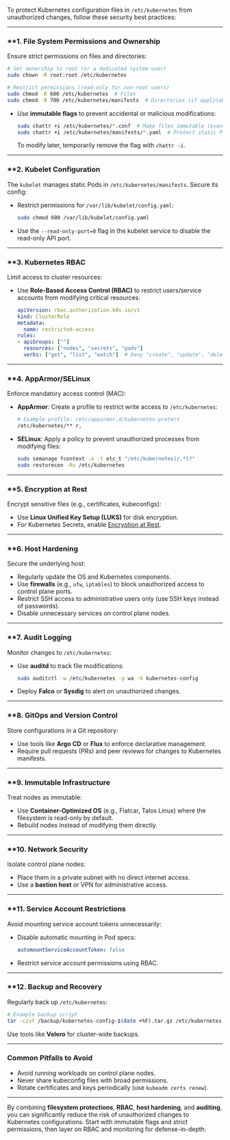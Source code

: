 To protect Kubernetes configuration files in `/etc/kubernetes` from unauthorized changes, follow these security best practices:

---

### **1. **File System Permissions and Ownership**
Ensure strict permissions on files and directories:
```bash
# Set ownership to root (or a dedicated system user)
sudo chown -R root:root /etc/kubernetes

# Restrict permissions (read-only for non-root users)
sudo chmod -R 600 /etc/kubernetes  # Files
sudo chmod -R 700 /etc/kubernetes/manifests  # Directories (if applicable)
```

- Use **immutable flags** to prevent accidental or malicious modifications:
  ```bash
  sudo chattr +i /etc/kubernetes/*.conf  # Make files immutable (even root can't modify)
  sudo chattr +i /etc/kubernetes/manifests/*.yaml  # Protect static Pod definitions
  ```
  To modify later, temporarily remove the flag with `chattr -i`.

---

### **2. **Kubelet Configuration**
The `kubelet` manages static Pods in `/etc/kubernetes/manifests`. Secure its config:
- Restrict permissions for `/var/lib/kubelet/config.yaml`:
  ```bash
  sudo chmod 600 /var/lib/kubelet/config.yaml
  ```
- Use the `--read-only-port=0` flag in the kubelet service to disable the read-only API port.

---

### **3. **Kubernetes RBAC**
Limit access to cluster resources:
- Use **Role-Based Access Control (RBAC)** to restrict users/service accounts from modifying critical resources:
  ```yaml
  apiVersion: rbac.authorization.k8s.io/v1
  kind: ClusterRole
  metadata:
    name: restricted-access
  rules:
  - apiGroups: [""]
    resources: ["nodes", "secrets", "pods"]
    verbs: ["get", "list", "watch"]  # Deny "create", "update", "delete"
  ```

---

### **4. **AppArmor/SELinux**
Enforce mandatory access control (MAC):
- **AppArmor**: Create a profile to restrict write access to `/etc/kubernetes`:
  ```bash
  # Example profile: /etc/apparmor.d/kubernetes-protect
  /etc/kubernetes/** r,
  ```
- **SELinux**: Apply a policy to prevent unauthorized processes from modifying files:
  ```bash
  sudo semanage fcontext -a -t etc_t "/etc/kubernetes(/.*)?"
  sudo restorecon -Rv /etc/kubernetes
  ```

---

### **5. **Encryption at Rest**
Encrypt sensitive files (e.g., certificates, kubeconfigs):
- Use **Linux Unified Key Setup (LUKS)** for disk encryption.
- For Kubernetes Secrets, enable [Encryption at Rest](https://kubernetes.io/docs/tasks/administer-cluster/encrypt-data/).

---

### **6. **Host Hardening**
Secure the underlying host:
- Regularly update the OS and Kubernetes components.
- Use **firewalls** (e.g., `ufw`, `iptables`) to block unauthorized access to control plane ports.
- Restrict SSH access to administrative users only (use SSH keys instead of passwords).
- Disable unnecessary services on control plane nodes.

---

### **7. **Audit Logging**
Monitor changes to `/etc/kubernetes`:
- Use **auditd** to track file modifications:
  ```bash
  sudo auditctl -w /etc/kubernetes -p wa -k kubernetes-config
  ```
- Deploy **Falco** or **Sysdig** to alert on unauthorized changes.

---

### **8. **GitOps and Version Control**
Store configurations in a Git repository:
- Use tools like **Argo CD** or **Flux** to enforce declarative management.
- Require pull requests (PRs) and peer reviews for changes to Kubernetes manifests.

---

### **9. **Immutable Infrastructure**
Treat nodes as immutable:
- Use **Container-Optimized OS** (e.g., Flatcar, Talos Linux) where the filesystem is read-only by default.
- Rebuild nodes instead of modifying them directly.

---

### **10. **Network Security**
Isolate control plane nodes:
- Place them in a private subnet with no direct internet access.
- Use a **bastion host** or VPN for administrative access.

---

### **11. **Service Account Restrictions**
Avoid mounting service account tokens unnecessarily:
- Disable automatic mounting in Pod specs:
  ```yaml
  automountServiceAccountToken: false
  ```
- Restrict service account permissions using RBAC.

---

### **12. **Backup and Recovery**
Regularly back up `/etc/kubernetes`:
```bash
# Example backup script
tar -czvf /backup/kubernetes-config-$(date +%F).tar.gz /etc/kubernetes
```
Use tools like **Velero** for cluster-wide backups.

---

### **Common Pitfalls to Avoid**
- Avoid running workloads on control plane nodes.
- Never share kubeconfig files with broad permissions.
- Rotate certificates and keys periodically (use `kubeadm certs renew`).

--- 

By combining **filesystem protections**, **RBAC**, **host hardening**, and **auditing**, you can significantly reduce the risk of unauthorized changes to Kubernetes configurations. Start with immutable flags and strict permissions, then layer on RBAC and monitoring for defense-in-depth.
